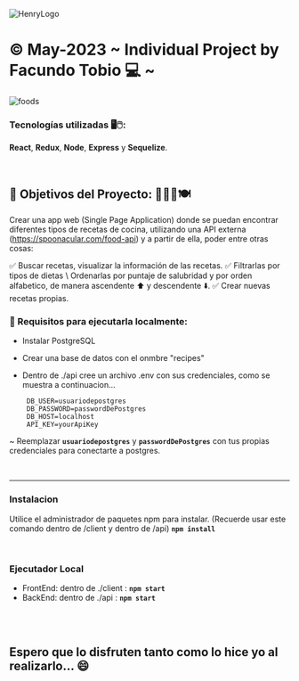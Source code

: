 ![HenryLogo](https://d31uz8lwfmyn8g.cloudfront.net/Assets/logo-henry-white-lg.png)

<h1> © May-2023 ~ Individual Project by Facundo Tobio 💻 ~ </h1>
 
 ![foods](https://github.com/Facundotobio/food/assets/109319944/14268c32-fb41-4315-92f0-169e033491c6)

<h3> Tecnologías utilizadas 🖥️🖱️: </h3>

 **React**, **Redux**, **Node**, **Express** y **Sequelize**.

<br />

<h2>📍 Objetivos del Proyecto: 👩🏽‍🍳🍽️ </h2>

Crear una app web (Single Page Application) donde se puedan encontrar diferentes tipos de recetas de cocina, utilizando una API externa (https://spoonacular.com/food-api) y a partir de ella, poder entre otras cosas: 

✅ Buscar recetas, visualizar la información de las recetas.
✅ Filtrarlas por tipos de dietas \ Ordenarlas por puntaje de salubridad y por orden alfabetico, de manera ascendente ⬆️ y descendente ⬇️.
✅ Crear nuevas recetas propias.

<h3>📍 Requisitos para ejecutarla localmente: </h3>

- Instalar PostgreSQL
- Crear una base de datos con el onmbre "recipes"
- Dentro de ./api cree un archivo .env con sus credenciales, como se muestra a continuacion...

       DB_USER=usuariodepostgres
       DB_PASSWORD=passwordDePostgres
       DB_HOST=localhost
       API_KEY=yourApiKey

~ Reemplazar **`usuariodepostgres`** y **`passwordDePostgres`** con tus propias credenciales para conectarte a postgres.

<br />

---

<h3> Instalacion </h3>

Utilice el administrador de paquetes npm para instalar. (Recuerde usar este comando dentro de /client y dentro de /api)
**`npm install`**

<br />

<h3> Ejecutador Local </h3>

- FrontEnd: dentro de ./client : **`npm start`**
- BackEnd: dentro de ./api : **`npm start`**

<br />
<br />

<h2> Espero que lo disfruten tanto como lo hice yo al realizarlo... 😄 <h2>